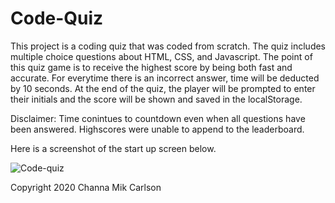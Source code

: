 # Code-Quiz

This project is a coding quiz that was coded from scratch. The quiz includes multiple choice questions about HTML, CSS, and Javascript. The point of this quiz game is to receive the highest score by being both fast and accurate. For everytime there is an incorrect answer, time will be deducted by 10 seconds. At the end of the quiz, the player will be prompted to enter their initials and the score will be shown and saved in the localStorage.

Disclaimer: Time conintues to countdown even when all questions have been answered. Highscores were unable to append to the leaderboard.

Here is a screenshot of the start up screen below.

![Code-quiz](https://user-images.githubusercontent.com/61893686/85214333-4aef6e80-b337-11ea-9084-c28fb8d38039.png)


Copyright 2020 Channa Mik Carlson
